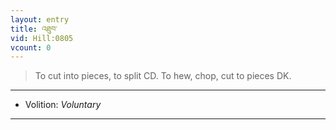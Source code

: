 ```yaml
---
layout: entry
title: འཐུབ་
vid: Hill:0805
vcount: 0
---
```

> To cut into pieces, to split CD\. To hew, chop, cut to pieces DK\.

---
* Volition: _Voluntary_

---

